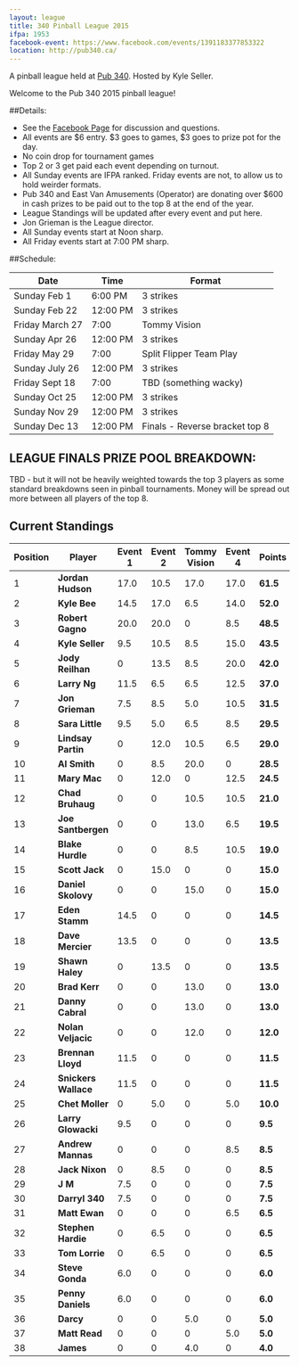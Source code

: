 ```yaml
---
layout: league
title: 340 Pinball League 2015
ifpa: 1953
facebook-event: https://www.facebook.com/events/1391183377853322
location: http://pub340.ca/
---
```


<p class="message">
   A pinball league held at <a href="http://pub340.ca/pinball-2/">Pub 340</a>. Hosted by Kyle Seller. 
</p>

Welcome to the Pub 340 2015 pinball league!

##Details:
- See the [Facebook Page](https://www.facebook.com/events/1391183377853322) for discussion and questions.
- All events are $6 entry. $3 goes to games, $3 goes to prize pot for the day. 
- No coin drop for tournament games
- Top 2 or 3 get paid each event depending on turnout.
- All Sunday events are IFPA ranked. Friday events are not, to allow us to hold weirder formats.
- Pub 340 and East Van Amusements (Operator) are donating over $600 in cash prizes to be paid out to the top 8 at the end of the year.
- League Standings will be updated after every event and put here.
- Jon Grieman is the League director.
- All Sunday events start at Noon sharp. 
- All Friday events start at 7:00 PM sharp.

##Schedule:

| Date | Time | Format 
| ---- | ---- | -----
| Sunday Feb 1 |6:00 PM| 3 strikes
| Sunday Feb 22 |12:00 PM| 3 strikes 
| Friday March 27 |7:00| Tommy Vision 
| Sunday Apr 26 |12:00 PM| 3 strikes 
| Friday May 29 |7:00| Split Flipper Team Play 
| Sunday July 26 |12:00 PM| 3 strikes 
| Friday Sept 18 |7:00| TBD (something wacky)
| Sunday Oct 25 |12:00 PM| 3 strikes 
| Sunday Nov 29 |12:00 PM| 3 strikes 
| Sunday Dec 13 |12:00 PM| Finals - Reverse bracket top 8

## LEAGUE FINALS PRIZE POOL BREAKDOWN:
TBD - but it will not be heavily weighted towards the top 3 players as some standard breakdowns seen in pinball tournaments. Money will be spread out more between all players of the top 8.

## Current Standings

| Position | Player | Event 1 | Event 2 | Tommy Vision | Event 4 | Points
| ------- | ------- | ------- | ------- | ------- | ------- | ------- 
|1|**Jordan Hudson**|17.0|10.5|17.0|17.0|**61.5**|
|2|**Kyle Bee**|14.5|17.0|6.5|14.0|**52.0**|
|3|**Robert Gagno**|20.0|20.0|0|8.5|**48.5**|
|4|**Kyle Seller**|9.5|10.5|8.5|15.0|**43.5**|
|5|**Jody Reilhan**|0|13.5|8.5|20.0|**42.0**|
|6|**Larry Ng**|11.5|6.5|6.5|12.5|**37.0**|
|7|**Jon Grieman**|7.5|8.5|5.0|10.5|**31.5**|
|8|**Sara Little**|9.5|5.0|6.5|8.5|**29.5**|
|9|**Lindsay Partin**|0|12.0|10.5|6.5|**29.0**|
|10|**Al Smith**|0|8.5|20.0|0|**28.5**|
|11|**Mary Mac**|0|12.0|0|12.5|**24.5**|
|12|**Chad Bruhaug**|0|0|10.5|10.5|**21.0**|
|13|**Joe Santbergen**|0|0|13.0|6.5|**19.5**|
|14|**Blake Hurdle**|0|0|8.5|10.5|**19.0**|
|15|**Scott Jack**|0|15.0|0|0|**15.0**|
|16|**Daniel Skolovy**|0|0|15.0|0|**15.0**|
|17|**Eden Stamm**|14.5|0|0|0|**14.5**|
|18|**Dave Mercier**|13.5|0|0|0|**13.5**|
|19|**Shawn Haley**|0|13.5|0|0|**13.5**|
|20|**Brad Kerr**|0|0|13.0|0|**13.0**|
|21|**Danny Cabral**|0|0|13.0|0|**13.0**|
|22|**Nolan Veljacic**|0|0|12.0|0|**12.0**|
|23|**Brennan Lloyd**|11.5|0|0|0|**11.5**|
|24|**Snickers Wallace**|11.5|0|0|0|**11.5**|
|25|**Chet Moller**|0|5.0|0|5.0|**10.0**|
|26|**Larry Glowacki**|9.5|0|0|0|**9.5**|
|27|**Andrew Mannas**|0|0|0|8.5|**8.5**|
|28|**Jack Nixon**|0|8.5|0|0|**8.5**|
|29|**J M**|7.5|0|0|0|**7.5**|
|30|**Darryl 340**|7.5|0|0|0|**7.5**|
|31|**Matt Ewan**|0|0|0|6.5|**6.5**|
|32|**Stephen Hardie**|0|6.5|0|0|**6.5**|
|33|**Tom Lorrie**|0|6.5|0|0|**6.5**|
|34|**Steve Gonda**|6.0|0|0|0|**6.0**|
|35|**Penny Daniels**|6.0|0|0|0|**6.0**|
|36|**Darcy**|0|0|5.0|0|**5.0**|
|37|**Matt Read**|0|0|0|5.0|**5.0**|
|38|**James**|0|0|4.0|0|**4.0**|



